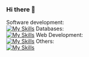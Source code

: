 ### Hi there 👋
Software development:\
[![My Skills](https://skillicons.dev/icons?i=c,cpp,py)](https://skillicons.dev)
Databases:\
[![My Skills](https://skillicons.dev/icons?i=cassandra,mysql,mongodb)](https://skillicons.dev)
Web Development:\
[![My Skills](https://skillicons.dev/icons?i=html,css,tailwind,js,ts,react)](https://skillicons.dev)
Others:\
[![My Skills](https://skillicons.dev/icons?i=arch,linux,bash,git,nginx)](https://skillicons.dev)
<!--Mobile applications:\
[![My Skills](https://skillicons.dev/icons?i=swift,kotlin)](https://skillicons.dev)\-->


<!--
**Szymoek02/Szymoek02** is a ✨ _special_ ✨ repository because its `README.md` (this file) appears on your GitHub profile.

Here are some ideas to get you started:

- 🔭 I’m currently working on ...
- 🌱 I’m currently learning ...
- 👯 I’m looking to collaborate on ...
- 🤔 I’m looking for help with ...
- 💬 Ask me about ...
- 📫 How to reach me: ...
- 😄 Pronouns: ...
- ⚡ Fun fact: ...
-->
